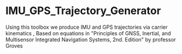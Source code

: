 # IMU_GPS_Trajectory_Generator
 Using this toolbox we produce IMU and GPS trajectories via carrier kinematics , Based on equations in "Principles of GNSS, Inertial, and Multisensor Integrated Navigation Systems, 2nd. Edition" by professor Groves
